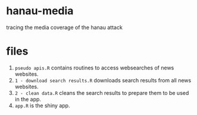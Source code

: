 # hanau-media
tracing the media coverage of the hanau attack

# files
1. `pseudo apis.R` contains routines to access websearches of news websites.
1. `1 - download search results.R` downloads search results from all news websites.
1. `2 - clean data.R` cleans the search results to prepare them to be used in the app.
1. `app.R` is the shiny app.
